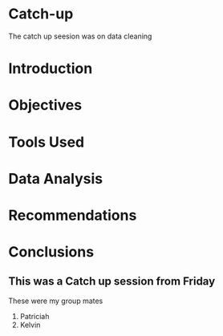 # Catch-up
The catch up seesion was on data cleaning
# Introduction
# Objectives
# Tools Used
# Data Analysis
# Recommendations
# Conclusions
## This was a Catch up session from Friday 
These were my group mates
1. Patriciah
2. Kelvin
